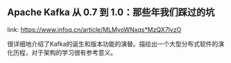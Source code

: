 ## Apache Kafka 从 0.7 到 1.0：那些年我们踩过的坑

link: https://www.infoq.cn/article/MLMyoWNxqs*MzQX7lvzO

很详细地介绍了Kafka的诞生和版本功能的演替。描绘出一个大型分布式软件的演化历程，对于架构的学习很有参考意义。